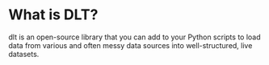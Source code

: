 # What is DLT?


dlt is an open-source library that you can add to your Python scripts to load data from various and often messy data sources into well-structured, live datasets.
